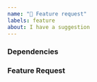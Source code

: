 ```yaml
---
name: "🚀 Feature request"
labels: feature
about: I have a suggestion
---
```


### Dependencies

<!-- Link here any upstream changes that might be relevant to this request --->

### Feature Request

<!-- Describe your feature request here -->
